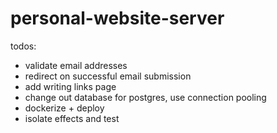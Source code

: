 # personal-website-server

todos:
- validate email addresses
- redirect on successful email submission
- add writing links page
- change out database for postgres, use connection pooling
- dockerize + deploy
- isolate effects and test
